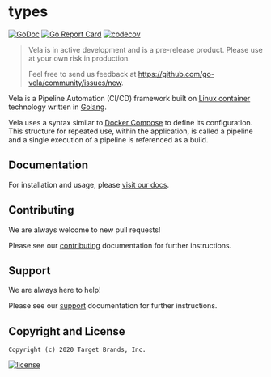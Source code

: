 # types

[![GoDoc](https://godoc.org/github.com/go-vela/types?status.svg)](https://godoc.org/github.com/go-vela/types)
[![Go Report Card](https://goreportcard.com/badge/go-vela/types)](https://goreportcard.com/report/go-vela/types)
[![codecov](https://codecov.io/gh/go-vela/types/branch/master/graph/badge.svg)](https://codecov.io/gh/go-vela/types)

> Vela is in active development and is a pre-release product. Please use at your own risk in production.
>
> Feel free to send us feedback at https://github.com/go-vela/community/issues/new.

Vela is a Pipeline Automation (CI/CD) framework built on [Linux container](https://linuxcontainers.org/) technology written in [Golang](https://golang.org/).

Vela uses a syntax similar to [Docker Compose](https://docs.docker.com/compose/) to define its configuration. This structure for repeated use, within the application, is called a pipeline and a single execution of a pipeline is referenced as a build.

## Documentation

For installation and usage, please [visit our docs](https://go-vela.github.io/docs).

## Contributing

We are always welcome to new pull requests!

Please see our [contributing](CONTRIBUTING.md) documentation for further instructions.

## Support

We are always here to help!

Please see our [support](SUPPORT.md) documentation for further instructions.

## Copyright and License

```
Copyright (c) 2020 Target Brands, Inc.
```

[![license](https://img.shields.io/crates/l/gl.svg)](LICENSE)
